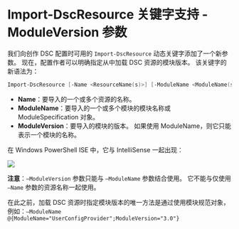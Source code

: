 # Import-DscResource 关键字支持 -ModuleVersion 参数

我们向创作 DSC 配置时可用的 `Import-DscResource` 动态关键字添加了一个新参数。 现在，配置作者可以明确指定从中加载 DSC 资源的模块版本。 该关键字的新语法为：

```powershell
Import-DscResource [-Name <ResourceName(s)>] [-ModuleName <ModuleName(s)>] [-ModuleVersion <ModuleVersion>]
```

* **Name**：要导入的一个或多个资源的名称。
* **ModuleName**：要导入的一个或多个模块的模块名称或 ModuleSpecification 对象。
* **ModuleVersion**：要导入的模块的版本。 如果使用 ModuleName，则它只能表示一个模块的名称。 

在 Windows PowerShell ISE 中，它与 IntelliSense 一起出现：

![](images/Import-DscResource-Modversion.jpg)

**注意**：`–ModuleVersion` 参数只能与 `–ModuleName` 参数结合使用。 它不能与仅使用 `–Name` 参数的资源名称一起使用。

在此之前，加载 DSC 资源时指定模块版本的唯一方法是通过使用模块规范对象，例如：`–ModuleName @{ModuleName="UserConfigProvider";ModuleVersion="3.0"}`

<!--HONumber=Mar16_HO2-->
